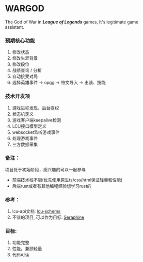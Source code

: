 # WARGOD

The God of War in ***League of Legends*** games, It's legitimate game assistant.

### 预期核心功能

1. 修改状态
2. 修改生涯背景
3. 修改段位
4. 战绩查询 / 分析
5. 自动接受对局
6. 选择英雄事件 -> opgg -> 符文导入 -> 出装、技能

### 技术开发项

1. 游戏进程发现，后台提权
2. 状态机定义
3. 游戏客户端keepalive检测
4. LCU接口模型定义
5. websocket监听游戏事件
6. 处理游戏事件
7. 三方数据采集

### 备注：

项目处于初始阶段，感兴趣的可以一起参与

- 前端技术栈不限(优先使用原生ts/css/html保证轻量和性能)
- 后端rust或者有其他编程经验想学习rust的

### 参考：

1. lcu-api文档: [lcu-schema](https://www.mingweisamuel.com/lcu-schema/tool/#/Plugin%20lol-chat/PutLolChatV1Me)
2. 不错的项目, 可以作为目标: [Seraphine](https://github.com/Zzaphkiel/Seraphine)

### 目标:

1. 功能完整
2. 性能，兼顾轻量
3. 代码可读
